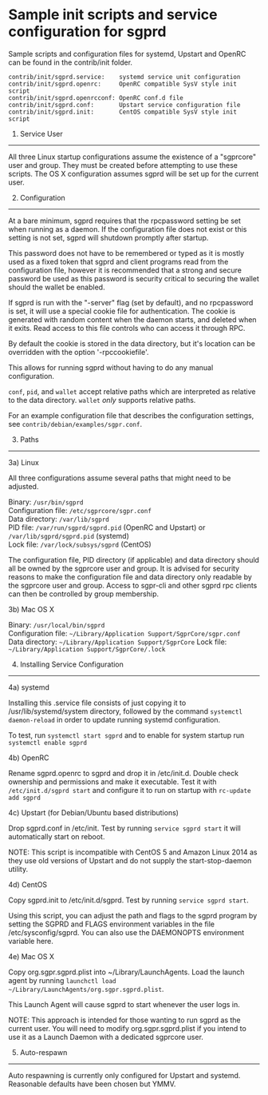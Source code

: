 Sample init scripts and service configuration for sgprd
==========================================================

Sample scripts and configuration files for systemd, Upstart and OpenRC
can be found in the contrib/init folder.

    contrib/init/sgprd.service:    systemd service unit configuration
    contrib/init/sgprd.openrc:     OpenRC compatible SysV style init script
    contrib/init/sgprd.openrcconf: OpenRC conf.d file
    contrib/init/sgprd.conf:       Upstart service configuration file
    contrib/init/sgprd.init:       CentOS compatible SysV style init script

1. Service User
---------------------------------

All three Linux startup configurations assume the existence of a "sgprcore" user
and group.  They must be created before attempting to use these scripts.
The OS X configuration assumes sgprd will be set up for the current user.

2. Configuration
---------------------------------

At a bare minimum, sgprd requires that the rpcpassword setting be set
when running as a daemon.  If the configuration file does not exist or this
setting is not set, sgprd will shutdown promptly after startup.

This password does not have to be remembered or typed as it is mostly used
as a fixed token that sgprd and client programs read from the configuration
file, however it is recommended that a strong and secure password be used
as this password is security critical to securing the wallet should the
wallet be enabled.

If sgprd is run with the "-server" flag (set by default), and no rpcpassword is set,
it will use a special cookie file for authentication. The cookie is generated with random
content when the daemon starts, and deleted when it exits. Read access to this file
controls who can access it through RPC.

By default the cookie is stored in the data directory, but it's location can be overridden
with the option '-rpccookiefile'.

This allows for running sgprd without having to do any manual configuration.

`conf`, `pid`, and `wallet` accept relative paths which are interpreted as
relative to the data directory. `wallet` *only* supports relative paths.

For an example configuration file that describes the configuration settings,
see `contrib/debian/examples/sgpr.conf`.

3. Paths
---------------------------------

3a) Linux

All three configurations assume several paths that might need to be adjusted.

Binary:              `/usr/bin/sgprd`  
Configuration file:  `/etc/sgprcore/sgpr.conf`  
Data directory:      `/var/lib/sgprd`  
PID file:            `/var/run/sgprd/sgprd.pid` (OpenRC and Upstart) or `/var/lib/sgprd/sgprd.pid` (systemd)  
Lock file:           `/var/lock/subsys/sgprd` (CentOS)  

The configuration file, PID directory (if applicable) and data directory
should all be owned by the sgprcore user and group.  It is advised for security
reasons to make the configuration file and data directory only readable by the
sgprcore user and group.  Access to sgpr-cli and other sgprd rpc clients
can then be controlled by group membership.

3b) Mac OS X

Binary:              `/usr/local/bin/sgprd`  
Configuration file:  `~/Library/Application Support/SgprCore/sgpr.conf`  
Data directory:      `~/Library/Application Support/SgprCore`
Lock file:           `~/Library/Application Support/SgprCore/.lock`

4. Installing Service Configuration
-----------------------------------

4a) systemd

Installing this .service file consists of just copying it to
/usr/lib/systemd/system directory, followed by the command
`systemctl daemon-reload` in order to update running systemd configuration.

To test, run `systemctl start sgprd` and to enable for system startup run
`systemctl enable sgprd`

4b) OpenRC

Rename sgprd.openrc to sgprd and drop it in /etc/init.d.  Double
check ownership and permissions and make it executable.  Test it with
`/etc/init.d/sgprd start` and configure it to run on startup with
`rc-update add sgprd`

4c) Upstart (for Debian/Ubuntu based distributions)

Drop sgprd.conf in /etc/init.  Test by running `service sgprd start`
it will automatically start on reboot.

NOTE: This script is incompatible with CentOS 5 and Amazon Linux 2014 as they
use old versions of Upstart and do not supply the start-stop-daemon utility.

4d) CentOS

Copy sgprd.init to /etc/init.d/sgprd. Test by running `service sgprd start`.

Using this script, you can adjust the path and flags to the sgprd program by
setting the SGPRD and FLAGS environment variables in the file
/etc/sysconfig/sgprd. You can also use the DAEMONOPTS environment variable here.

4e) Mac OS X

Copy org.sgpr.sgprd.plist into ~/Library/LaunchAgents. Load the launch agent by
running `launchctl load ~/Library/LaunchAgents/org.sgpr.sgprd.plist`.

This Launch Agent will cause sgprd to start whenever the user logs in.

NOTE: This approach is intended for those wanting to run sgprd as the current user.
You will need to modify org.sgpr.sgprd.plist if you intend to use it as a
Launch Daemon with a dedicated sgprcore user.

5. Auto-respawn
-----------------------------------

Auto respawning is currently only configured for Upstart and systemd.
Reasonable defaults have been chosen but YMMV.
